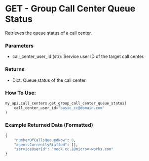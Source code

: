 # GET - Group Call Center Queue Status

Retrieves the queue status of a call center.

### Parameters&#x20;

* call_center_user_id (str): Service user ID of the target call center.

### Returns

* Dict: Queue status of the call center.

### How To Use:

```python
my_api.call_centers.get_group_call_center_queue_status(
    call_center_user_id="basic_cc@domain.com"
)
```

### Example Returned Data (Formatted)
```python
{
    "numberOfCallsQueuedNow": 0,
    "agentsCurrentlyStaffed": [],
    "serviceUserId": "mock.cc.1@microv-works.com"
}
```